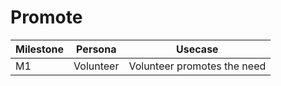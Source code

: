 # Promote

| Milestone | Persona   | Usecase                     |
| --------- | --------- | --------------------------- |
| M1        | Volunteer | Volunteer promotes the need |
